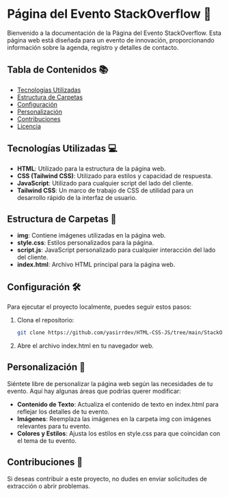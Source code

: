 # Página del Evento StackOverflow 🚀

Bienvenido a la documentación de la Página del Evento StackOverflow. Esta página web está diseñada para un evento de innovación, proporcionando información sobre la agenda, registro y detalles de contacto.

## Tabla de Contenidos 📚
- [Tecnologías Utilizadas](#tecnologías-utilizadas)
- [Estructura de Carpetas](#estructura-de-carpetas)
- [Configuración](#configuración)
- [Personalización](#personalización)
- [Contribuciones](#contribuciones)
- [Licencia](#licencia)

## Tecnologías Utilizadas 💻

- **HTML**: Utilizado para la estructura de la página web.
- **CSS (Tailwind CSS)**: Utilizado para estilos y capacidad de respuesta.
- **JavaScript**: Utilizado para cualquier script del lado del cliente.
- **Tailwind CSS**: Un marco de trabajo de CSS de utilidad para un desarrollo rápido de la interfaz de usuario.

## Estructura de Carpetas 📁

- **img**: Contiene imágenes utilizadas en la página web.
- **style.css**: Estilos personalizados para la página.
- **script.js**: JavaScript personalizado para cualquier interacción del lado del cliente.
- **index.html**: Archivo HTML principal para la página web.

## Configuración 🛠️

Para ejecutar el proyecto localmente, puedes seguir estos pasos:

1. Clona el repositorio:

   ```bash
   git clone https://github.com/yasirrdev/HTML-CSS-JS/tree/main/StackOverflow
   ```
2. Abre el archivo index.html en tu navegador web.

## Personalización 🎨
Siéntete libre de personalizar la página web según las necesidades de tu evento. Aquí hay algunas áreas que podrías querer modificar:

- **Contenido de Texto**: Actualiza el contenido de texto en index.html para reflejar los detalles de tu evento.
- **Imágenes**: Reemplaza las imágenes en la carpeta img con imágenes relevantes para tu evento.
- **Colores y Estilos**: Ajusta los estilos en style.css para que coincidan con el tema de tu evento.

## Contribuciones 🤝
Si deseas contribuir a este proyecto, no dudes en enviar solicitudes de extracción o abrir problemas.
